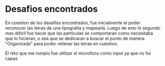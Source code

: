 # Desafios encontrados

En cuestion de los desafios encontrados, fue inicialmente el poder reconocer las letras de una tipografia y mapearla. Luego de esto lo segundo mas dificil fue hacer que las particulas se comportaran como necesitaba que lo hicieran, o sea que se dedicaran a buscar el punto de manera "Organizada" para poder rellenar las letras en cuestion. 

El reto que me rompio fue utilizar el microfono como input ya que no fui capaz.

